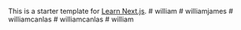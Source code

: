 This is a starter template for [Learn Next.js](https://nextjs.org/learn).
#   w i l l i a m  
 #   w i l l i a m j a m e s  
 #   w i l l i a m c a n l a s  
 #   w i l l i a m c a n l a s  
 #   w i l l i a m  
 